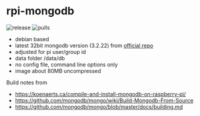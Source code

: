 # rpi-mongodb

![release](https://badgen.net/github/tag/antsman/rpi-mongodb?icon=github&label=latest%20release&color=green)
![pulls](https://badgen.net/docker/pulls/antsman/rpi-mongodb?icon=docker)

- debian based
- latest 32bit mongodb version (3.2.22) from [official repo](https://github.com/mongodb/mongo/releases/tag/r3.2.22)
- adjusted for pi user/group id
- data folder /data/db
- no config file, command line options only
- image about 80MB uncompressed

Build notes from
- https://koenaerts.ca/compile-and-install-mongodb-on-raspberry-pi/
- https://github.com/mongodb/mongo/wiki/Build-Mongodb-From-Source
- https://github.com/mongodb/mongo/blob/master/docs/building.md
